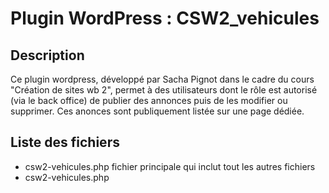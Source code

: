 # Plugin WordPress : CSW2_vehicules

## Description
Ce plugin wordpress, développé par Sacha Pignot dans le cadre du cours "Création de sites wb 2", permet à des utilisateurs dont le rôle est autorisé (via le back office) de publier des annonces puis de les modifier ou supprimer. Ces anonces sont publiquement listée sur une page dédiée.

## Liste des fichiers
- csw2-vehicules.php
    fichier principale qui inclut tout les autres fichiers
- csw2-vehicules.php